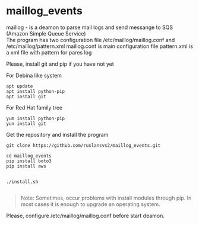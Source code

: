# maillog_events

maillog - is a deamon to parse mail logs and send messange to SQS (Amazon Simple Queue Service)  
The program has two configuration file /etc/maillog/maillog.conf and /etc/maillog/pattern.xml 
maillog.conf is main configuration file
pattern.xml is a xml file with pattern for pares log 


Please, install git and pip if you have not yet

For Debina like system 
```
apt update
apt install python-pip
apt install git

```

For Red Hat family tree
```
yum install python-pip
yun install git

```

Get the repository and install the program  

```
git clone https://github.com/ruslansvs2/maillog_events.git

cd maillog_events
pip install boto3 
pip install aws


./install.sh


``` 
> Note: Sometimes, occur problems with install modules through pip. In most cases it is enough to upgrade an operating system.  
> 


Please, configure /etc/maillog/maillog.conf before start deamon. 




